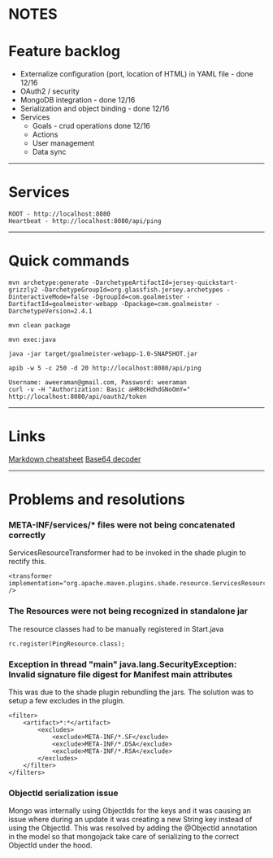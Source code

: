 NOTES
=====

# Feature backlog
* Externalize configuration (port, location of HTML) in YAML file - done 12/16
* OAuth2 / security
* MongoDB integration - done 12/16
* Serialization and object binding - done 12/16
* Services
  * Goals - crud operations done 12/16
  * Actions
  * User management
  * Data sync


---

# Services
```
ROOT - http://localhost:8080
Heartbeat - http://localhost:8080/api/ping
```


---

# Quick commands

```
mvn archetype:generate -DarchetypeArtifactId=jersey-quickstart-grizzly2 -DarchetypeGroupId=org.glassfish.jersey.archetypes -DinteractiveMode=false -DgroupId=com.goalmeister -DartifactId=goalmeister-webapp -Dpackage=com.goalmeister -DarchetypeVersion=2.4.1

mvn clean package

mvn exec:java

java -jar target/goalmeister-webapp-1.0-SNAPSHOT.jar

apib -w 5 -c 250 -d 20 http://localhost:8080/api/ping

Username: aweeraman@gmail.com, Password: weeraman
curl -v -H "Authorization: Basic aHR0cHdhdGNoOmY=" http://localhost:8080/api/oauth2/token
```

---

# Links
[Markdown cheatsheet](https://github.com/adam-p/markdown-here/wiki/Markdown-Cheatsheet)
[Base64 decoder](http://www.base64encode.org/)


---

# Problems and resolutions

### META-INF/services/* files were not being concatenated correctly
ServicesResourceTransformer had to be invoked in the shade plugin to rectify this.
```
<transformer implementation="org.apache.maven.plugins.shade.resource.ServicesResourceTransformer" />
```

### The Resources were not being recognized in standalone jar
The resource classes had to be manually registered in Start.java
```
rc.register(PingResource.class);
```

### Exception in thread "main" java.lang.SecurityException: Invalid signature file digest for Manifest main attributes
This was due to the shade plugin rebundling the jars. The solution was to setup a few excludes in the plugin.
```
<filter>
	<artifact>*:*</artifact>
		<excludes>
			<exclude>META-INF/*.SF</exclude>
			<exclude>META-INF/*.DSA</exclude>
			<exclude>META-INF/*.RSA</exclude>
		</excludes>
	</filter>
</filters>
```

### ObjectId serialization issue
Mongo was internally using ObjectIds for the keys and it was causing an issue where during an update it was creating a new String key instead of using the ObjectId. This was resolved by adding the @ObjectId annotation in the model so that mongojack take care of serializing to the correct ObjectId under the hood.
